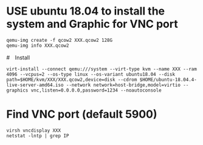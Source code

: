 # USE ubuntu 18.04 to install the system and Graphic for VNC port
```
qemu-img create -f qcow2 XXX.qcow2 128G
qemu-img info XXX.qcow2
```
#　Install 
```
virt-install --connect qemu:///system --virt-type kvm --name XXX --ram 4096 --vcpus=2 --os-type linux --os-variant ubuntu18.04 --disk  path=$HOME/kvm/XXX/XXX.qcow2,device=disk --cdrom $HOME/ubuntu-18.04.4-live-server-amd64.iso --network network=host-bridge,model=virtio --graphics vnc,listen=0.0.0.0,password=1234 --noautoconsole
```
# Find VNC port (default 5900)
```
virsh vncdisplay XXX
netstat -lntp | grep IP
```
